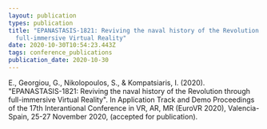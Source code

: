 ```yaml
---
layout: publication
types: publication
title: "EPANASTASIS-1821: Reviving the naval history of the Revolution through
  full-immersive Virtual Reality"
date: 2020-10-30T10:54:23.443Z
tags: conference_publications
publication_date: 2020-10-30
---
```

E., Georgiou, G., Nikolopoulos, S., & Kompatsiaris, I. (2020). "EPANASTASIS-1821: Reviving the naval history of the Revolution through full-immersive Virtual Reality". In Application Track and Demo Proceedings of the 17th Interantional Conference in VR, AR, MR (EuroVR 2020), Valencia-Spain, 25-27 November 2020, (accepted for publication).